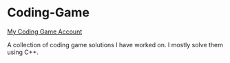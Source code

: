 # Coding-Game
[My Coding Game Account](https://www.codingame.com/profile/e4358dbf583c2deeeea170a5718e28a36627703)

A collection of coding game solutions I have worked on. I mostly solve them using C++.
